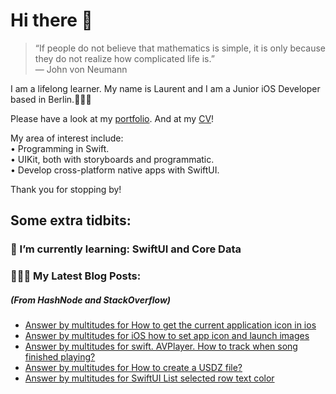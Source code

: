 # Hi there 👋

> “If people do not believe that mathematics is simple, it is only because they do not realize how complicated life is.”   
― John von Neumann

 
I am a lifelong learner. My name is Laurent and I am a Junior iOS Developer based in Berlin.👨🏻‍💻   

Please have a look at my [portfolio](https://github.com/multitudes/portfolio/blob/master/README.md). 
And at my [CV](https://multitudes.github.io/images/cv/cv-for-ios-nov2020.pdf)!

My area of interest include:  
• Programming in Swift.  
• UIKit, both with storyboards and programmatic.  
• Develop cross-platform native apps with SwiftUI.  

Thank you for stopping by!

## Some extra tidbits:

### 🌱 I’m currently learning: SwiftUI and Core Data


###  👨🏻‍💻 My Latest Blog Posts:
##### (From HashNode and StackOverflow)
<!-- BLOG-POST-LIST:START -->
- [Answer by multitudes for How to get the current application icon in ios](https://stackoverflow.com/questions/9419261/how-to-get-the-current-application-icon-in-ios/68318935#68318935)
- [Answer by multitudes for iOS how to set app icon and launch images](https://stackoverflow.com/questions/28170520/ios-how-to-set-app-icon-and-launch-images/68317893#68317893)
- [Answer by multitudes for swift. AVPlayer. How to track when song finished playing?](https://stackoverflow.com/questions/27805657/swift-avplayer-how-to-track-when-song-finished-playing/68283895#68283895)
- [Answer by multitudes for How to create a USDZ file?](https://stackoverflow.com/questions/50686813/how-to-create-a-usdz-file/67794159#67794159)
- [Answer by multitudes for SwiftUI List selected row text color](https://stackoverflow.com/questions/59343348/swiftui-list-selected-row-text-color/67710073#67710073)
<!-- BLOG-POST-LIST:END -->

<!--

<script type="text/javascript" src="https://cdnjs.buymeacoffee.com/1.0.0/button.prod.min.js" data-name="bmc-button" data-slug="multitudes" data-color="#FFDD00" data-emoji=""  data-font="Cookie" data-text="Buy me a coffee" data-outline-color="#000000" data-font-color="#000000" data-coffee-color="#ffffff" ></script>

If you can't get enough of me I collected some more links [here](https://linktr.ee/LaurentBrusa)!
**multitudes/multitudes** is a ✨ _special_ ✨ repository because its `README.md` (this file) appears on your GitHub profile.

Here are some ideas to get you started:

- 🔭 I’m currently working on ...
- 🌱 I’m currently learning ...
- 👯 I’m looking to collaborate on ...
- 🤔 I’m looking for help with ...
- 💬 Ask me about ...
- 📫 How to reach me: ...
- 😄 Pronouns: ...
- ⚡ Fun fact: ...

<p align="center">
  <img src="" width="400"  title="Laurent on the bicycle">
</p>
-->

